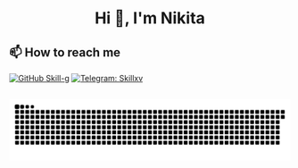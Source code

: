 <h1 align="center">Hi 👋, I'm Nikita</h1>

## 📫 How to reach me

[![GitHub Skill-g](https://img.shields.io/github/followers/Skill-g?label=follow&style=social)](https://github.com/Skill-g)
[![Telegram: Skillxv](https://img.shields.io/badge/-Skill-blue?style=flat-square&logo=Telegram&logoColor=white&link=https://t.me/Kotkoa)](https://t.me/Skillxv)

##
<img src="https://github.com/Skill-g/Skill-g/blob/output/github-contribution-grid-snake-dark.svg" alt="Snake animation"/>
